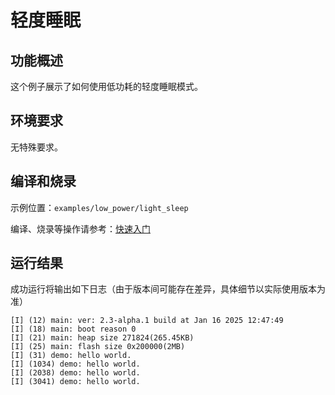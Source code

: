 # 轻度睡眠

## 功能概述
这个例子展示了如何使用低功耗的轻度睡眠模式。

## 环境要求

无特殊要求。

## 编译和烧录

示例位置：`examples/low_power/light_sleep`

编译、烧录等操作请参考：[快速入门](https://doc.winnermicro.net/w800/zh_CN/latest/get_started/index.html)

## 运行结果

成功运行将输出如下日志（由于版本间可能存在差异，具体细节以实际使用版本为准）

```
[I] (12) main: ver: 2.3-alpha.1 build at Jan 16 2025 12:47:49
[I] (18) main: boot reason 0
[I] (21) main: heap size 271824(265.45KB)
[I] (25) main: flash size 0x200000(2MB)
[I] (31) demo: hello world.
[I] (1034) demo: hello world.
[I] (2038) demo: hello world.
[I] (3041) demo: hello world.
```
